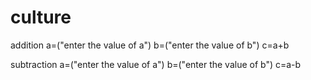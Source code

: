 # culture
addition 
a=("enter the value of a")
b=("enter the value of b")
c=a+b

subtraction
a=("enter the value of a")
b=("enter the value of b")
c=a-b

